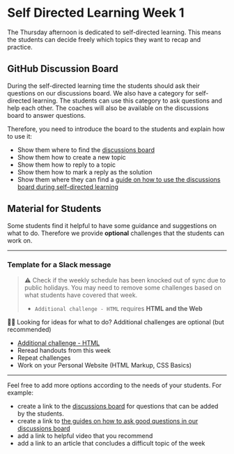 # Self Directed Learning Week 1

The Thursday afternoon is dedicated to self-directed learning. This means the students can decide freely which topics they want to recap and practice.

## GitHub Discussion Board

During the self-directed learning time the students should ask their questions on our discussions board. We also have a category for self-directed learning. The students can use this category to ask questions and help each other. The coaches will also be available on the discussions board to answer questions.

Therefore, you need to introduce the board to the students and explain how to use it:

- Show them where to find the [discussions board](https://github.com/orgs/neuefische/discussions/categories/web-self-directed-learning)
- Show them how to create a new topic
- Show them how to reply to a topic
- Show them how to mark a reply as the solution
- Show them where they can find a [guide on how to use the discussions board during self-directed learning](https://github.com/neuefische/questions/wiki)

## Material for Students

Some students find it helpful to have some guidance and suggestions on what to do. Therefore we provide **optional** challenges that the students can work on.

---

### Template for a Slack message

> ⚠️ Check if the weekly schedule has been knocked out of sync due to public holidays. You may need to remove some challenges based on what students have covered that week.
>
> - `Additional challenge - HTML` requires **HTML and the Web**

🏋️‍♀️ Looking for ideas for what to do? Additional challenges are optional (but recommended)

- [Additional challenge - HTML](additional-challenge-html.md)
- Reread handouts from this week
- Repeat challenges
- Work on your Personal Website (HTML Markup, CSS Basics)

---

Feel free to add more options according to the needs of your students.
For example:

- create a link to the [discussions board](https://github.com/orgs/neuefische/discussions/categories/web-self-directed-learning) for questions that can be added by the students.
- create a link to [the guides on how to ask good questions in our discussions board](https://github.com/neuefische/questions/wiki)
- add a link to helpful video that you recommend
- add a link to an article that concludes a difficult topic of the week

